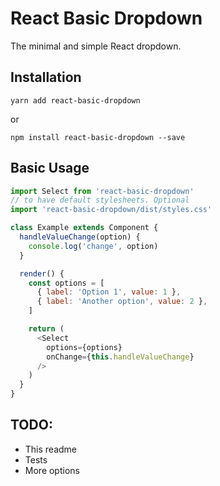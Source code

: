 # React Basic Dropdown
The minimal and simple React dropdown.

## Installation

```shell
yarn add react-basic-dropdown
```
or
```shell
npm install react-basic-dropdown --save
```

## Basic Usage
```js
import Select from 'react-basic-dropdown'
// to have default stylesheets. Optional
import 'react-basic-dropdown/dist/styles.css'

class Example extends Component {
  handleValueChange(option) {
    console.log('change', option)
  }

  render() {
    const options = [
      { label: 'Option 1', value: 1 },
      { label: 'Another option', value: 2 },
    ]

    return (
      <Select
        options={options}
        onChange={this.handleValueChange}
      />
    )
  }
}
```

## TODO:
  - This readme
  - Tests
  - More options
